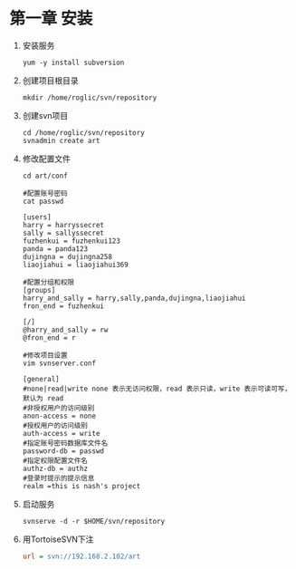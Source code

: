 # 第一章 安装

1. 安装服务

   ```shell
   yum -y install subversion
   ```

2. 创建项目根目录

   ```shell
   mkdir /home/roglic/svn/repository
   ```

3. 创建svn项目

   ```shell
   cd /home/roglic/svn/repository
   svnadmin create art
   ```

4. 修改配置文件

   ```shell
   cd art/conf
   
   #配置账号密码
   cat passwd
   
   [users]
   harry = harryssecret
   sally = sallyssecret
   fuzhenkui = fuzhenkui123
   panda = panda123
   dujingna = dujingna258
   liaojiahui = liaojiahui369
   
   #配置分组和权限
   [groups]
   harry_and_sally = harry,sally,panda,dujingna,liaojiahui
   fron_end = fuzhenkui
   
   [/]
   @harry_and_sally = rw
   @fron_end = r
   
   #修改项目设置
   vim svnserver.conf 
   
   [general]
   #none|read|write none 表示无访问权限，read 表示只读，write 表示可读可写，默认为 read
   #非授权用户的访问级别
   anon-access = none
   #授权用户的访问级别
   auth-access = write
   #指定账号密码数据库文件名
   password-db = passwd
   #指定权限配置文件名
   authz-db = authz
   #登录时提示的提示信息
   realm =this is nash's project
   ```

5. 启动服务

   ```shell
   svnserve -d -r $HOME/svn/repository
   ```

6. 用TortoiseSVN下注

   ```ini
   url = svn://192.168.2.102/art
   ```

   


